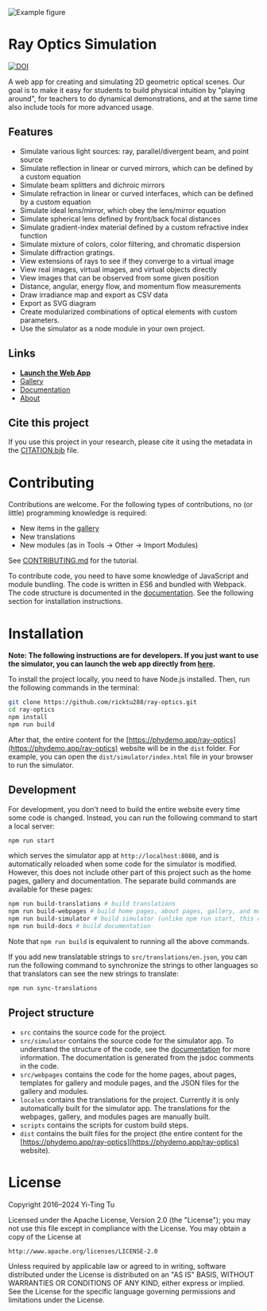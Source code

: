 ![Example figure](https://raw.githubusercontent.com/ricktu288/ray-optics/master/src/img/1.svg)

# Ray Optics Simulation
[![DOI](https://zenodo.org/badge/DOI/10.5281/zenodo.6386611.svg)](https://doi.org/10.5281/zenodo.6386611)

A web app for creating and simulating 2D geometric optical scenes. Our goal is to make it easy for students to build physical intuition by "playing around", for teachers to do dynamical demonstrations, and at the same time also include tools for more advanced usage.

## Features
- Simulate various light sources: ray, parallel/divergent beam, and point source
- Simulate reflection in linear or curved mirrors, which can be defined by a custom equation
- Simulate beam splitters and dichroic mirrors
- Simulate refraction in linear or curved interfaces, which can be defined by a custom equation
- Simulate ideal lens/mirror, which obey the lens/mirror equation
- Simulate spherical lens defined by front/back focal distances
- Simulate gradient-index material defined by a custom refractive index function
- Simulate mixture of colors, color filtering, and chromatic dispersion
- Simulate diffraction gratings.
- View extensions of rays to see if they converge to a virtual image
- View real images, virtual images, and virtual objects directly
- View images that can be observed from some given position
- Distance, angular, energy flow, and momentum flow measurements
- Draw irradiance map and export as CSV data
- Export as SVG diagram
- Create modularized combinations of optical elements with custom parameters.
- Use the simulator as a node module in your own project.

## Links
- [**Launch the Web App**](https://phydemo.app/ray-optics/simulator/)
- [Gallery](https://phydemo.app/ray-optics/gallery/)
- [Documentation](https://phydemo.app/ray-optics/docs/)
- [About](https://phydemo.app/ray-optics/about)

## Cite this project

If you use this project in your research, please cite it using the metadata in the [CITATION.bib](https://github.com/ricktu288/ray-optics/blob/master/CITATION.bib) file.

# Contributing

Contributions are welcome. For the following types of contributions, no (or little) programming knowledge is required:

- New items in the [gallery](https://phydemo.app/ray-optics/gallery/)
- New translations
- New modules (as in Tools -> Other -> Import Modules)

See [CONTRIBUTING.md](https://github.com/ricktu288/ray-optics/blob/master/CONTRIBUTING.md) for the tutorial.

To contribute code, you need to have some knowledge of JavaScript and module bundling. The code is written in ES6 and bundled with Webpack. The code structure is documented in the [documentation](https://phydemo.app/ray-optics/docs/). See the following section for installation instructions.

# Installation

**Note: The following instructions are for developers. If you just want to use the simulator, you can launch the web app directly from [here](https://phydemo.app/ray-optics/simulator/).**

To install the project locally, you need to have Node.js installed. Then, run the following commands in the terminal:
```bash
git clone https://github.com/ricktu288/ray-optics.git
cd ray-optics
npm install
npm run build
```
After that, the entire content for the [https://phydemo.app/ray-optics](https://phydemo.app/ray-optics) website will be in the `dist` folder. For example, you can open the `dist/simulator/index.html` file in your browser to run the simulator.

## Development

For development, you don't need to build the entire website every time some code is changed. Instead, you can run the following command to start a local server:
```bash
npm run start
```
which serves the simulator app at `http://localhost:8080`, and is automatically reloaded when some code for the simulator is modified. However, this does not include other part of this project such as the home pages, gallery and documentation. The separate build commands are available for these pages:
```bash
npm run build-translations # build translations
npm run build-webpages # build home pages, about pages, gallery, and modules pages.
npm run build-simulator # build simulator (unlike npm run start, this command builds the simulator in production mode)
npm run build-docs # build documentation
```
Note that `npm run build` is equivalent to running all the above commands.

If you add new translatable strings to `src/translations/en.json`, you can run the following command to synchronize the strings to other languages so that translators can see the new strings to translate:
```bash
npm run sync-translations
```

## Project structure

- `src` contains the source code for the project.
- `src/simulator` contains the source code for the simulator app. To understand the structure of the code, see the [documentation](https://phydemo.app/ray-optics/docs/) for more information. The documentation is generated from the jsdoc comments in the code.
- `src/webpages` contains the code for the home pages, about pages, templates for gallery and module pages, and the JSON files for the gallery and modules.
- `locales` contains the translations for the project. Currently it is only automatically built for the simulator app. The translations for the webpages, gallery, and modules pages are manually built.
- `scripts` contains the scripts for custom build steps.
- `dist` contains the built files for the project (the entire content for the [https://phydemo.app/ray-optics](https://phydemo.app/ray-optics) website).


# License
Copyright 2016–2024 Yi-Ting Tu

Licensed under the Apache License, Version 2.0 (the "License");
you may not use this file except in compliance with the License.
You may obtain a copy of the License at

    http://www.apache.org/licenses/LICENSE-2.0

Unless required by applicable law or agreed to in writing, software
distributed under the License is distributed on an "AS IS" BASIS,
WITHOUT WARRANTIES OR CONDITIONS OF ANY KIND, either express or implied.
See the License for the specific language governing permissions and
limitations under the License.